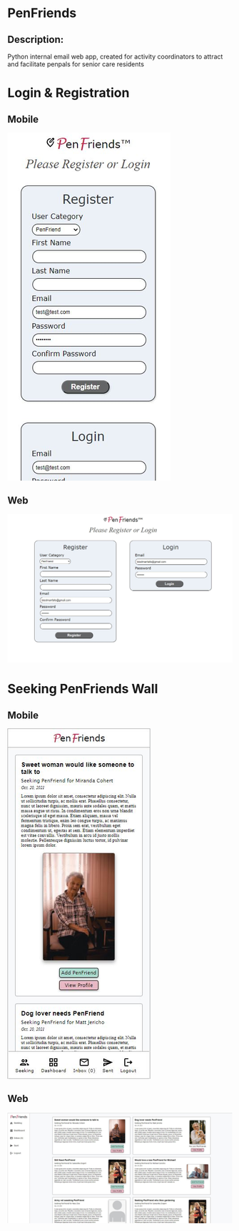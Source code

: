 <h1>PenFriends</h1>
<h2>Description:</h2>
<p>Python internal email web app, created for activity coordinators to attract and facilitate penpals for senior care residents</p>
<h1>Login & Registration</h2>
<h2>Mobile</h2>
<img src="demo/login_mobile.JPG">
<h2>Web</h2>
<img src="demo/login_web.JPG">
<h1>Seeking PenFriends Wall</h1>
<h2>Mobile</h2>
<img src="demo/home_wall_mobile.JPG">
<h2>Web</h2>
<img src="demo/home_wall_web.JPG">